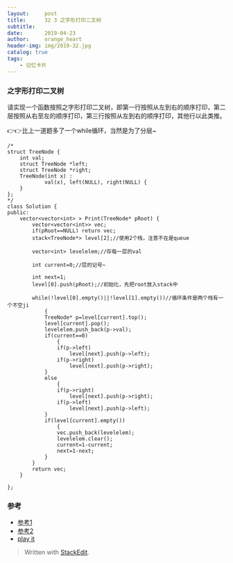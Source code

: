 ```yaml
---
layout:     post
title:      32 3 之字形打印二叉树
subtitle: 
date:       2019-04-23
author:     orange_heart
header-img: img/2019-32.jpg
catalog: true
tags:
    - 记忆卡片
---
```


### 之字形打印二叉树


请实现一个函数按照之字形打印二叉树，即第一行按照从左到右的顺序打印，第二层按照从右至左的顺序打印，第三行按照从左到右的顺序打印，其他行以此类推。

👉👉比上一道题多了一个while循环，当然是为了分层~


```objc
/*
struct TreeNode {
    int val;
    struct TreeNode *left;
    struct TreeNode *right;
    TreeNode(int x) :
            val(x), left(NULL), right(NULL) {
    }
};
*/
class Solution {
public:
    vector<vector<int> > Print(TreeNode* pRoot) {
        vector<vector<int>> vec;
        if(pRoot==NULL) return vec;
        stack<TreeNode*> level[2];//使用2个栈，注意不在是queue  
        
        vector<int> levelelem;//存每一层的val  
        
        int current=0;//层的记号~  
        
        int next=1;
        level[0].push(pRoot);//初始化，先把root放入stack中  
        
        while(!level[0].empty()||!level[1].empty())//循环条件是两个栈有一个不空ji
            {
            TreeNode* p=level[current].top();
            level[current].pop();
            levelelem.push_back(p->val);
            if(current==0)
                {
                if(p->left)
                    level[next].push(p->left);
                if(p->right)
                    level[next].push(p->right);
            }
            else
                {
                if(p->right)
                    level[next].push(p->right);
                if(p->left)
                    level[next].push(p->left);
            }
            if(level[current].empty())
                {
                vec.push_back(levelelem);
                levelelem.clear();
                current=1-current;
                next=1-next;
            }
        }
        return vec;
    }
    
};
```
### 参考

- [参考1](https://github.com/zhedahht/CodingInterviewChinese2)
- [参考2](https://github.com/gatieme/CodingInterviews)
- [play it](https://www.nowcoder.com/practice/91b69814117f4e8097390d107d2efbe0?tpId=13&tqId=11212&tPage=3&rp=1&ru=%2Fta%2Fcoding-interviews&qru=%2Fta%2Fcoding-interviews%2Fquestion-ranking)

> Written with [StackEdit](https://stackedit.io/).

<head>
    <script src="https://cdn.mathjax.org/mathjax/latest/MathJax.js?config=TeX-AMS-MML_HTMLorMML" type="text/javascript"></script>
    <script type="text/x-mathjax-config">
        MathJax.Hub.Config({
            tex2jax: {
            skipTags: ['script', 'noscript', 'style', 'textarea', 'pre'],
            inlineMath: [['$','$']]
            }
        });
    </script>
</head>
<!--stackedit_data:
eyJoaXN0b3J5IjpbMTc4MzEzMTEwOSwtMTk0MDkyNTY0NywyOT
M3MjQzNzMsOTk3Mzg3NjUwLC0xNTQwNzIzNjI2XX0=
-->